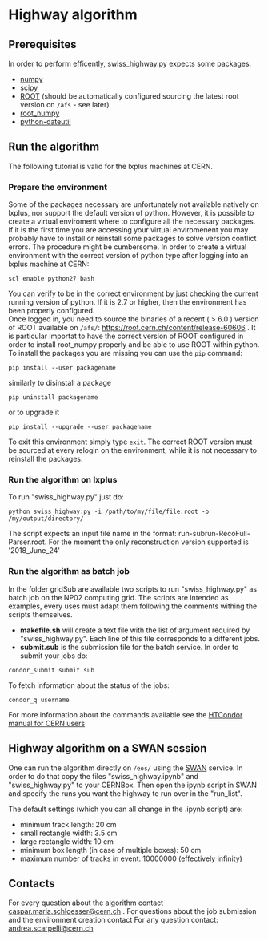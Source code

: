# Highway algorithm #

## Prerequisites ##
In order to perform efficently, swiss_highway.py expects some packages:
  * [numpy](http://www.numpy.org/)
  * [scipy](https://www.scipy.org/)
  * [ROOT](https://root.cern.ch/pyroot) (should be automatically configured sourcing the latest root version on `/afs` - see later)
  * [root_numpy](http://scikit-hep.org/root_numpy/)
  * [python-dateutil](https://dateutil.readthedocs.io/en/stable/)

## Run the algorithm ##
The following tutorial is valid for the lxplus machines at CERN.

### Prepare the environment ###
Some of the packages necessary are unfortunately not available natively on lxplus, nor support the default version of python. However, it is possible to create a virtual enviroment where to configure all the necessary packages. If it is the first time you are accessing your virtual enviromenent you may probably have to install or reinstall some packages to solve version conflict errors. The procedure might be cumbersome. In order to create a virtual environment with the correct version of python type after logging into an lxplus machine at CERN: 
```
scl enable python27 bash
```
You can verify to be in the correct environment by just checking the current running version of python. If it is 2.7 or higher, then the environment has been properly configured.  
Once logged in, you need to source the binaries of a recent ( > 6.0 ) version of ROOT available on `/afs/`: <a href="https://root.cern.ch/content/release-60606" target="_blank"> https://root.cern.ch/content/release-60606 </a>. It is particular 
importat to have the correct version of ROOT configured in order to install root_numpy properly and be able to use ROOT within python. 
To install the packages you are missing you can use the `pip` command:
```
pip install --user packagename
```
similarly to disinstall a package
```
pip uninstall packagename
```
or to upgrade it
```
pip install --upgrade --user packagename
```
To exit this environment simply type `exit`. The correct ROOT version must be sourced at every relogin on the environment, while it is not necessary to reinstall the packages. 

### Run the algorithm on lxplus ###
To run "swiss_highway.py" just do:
```
python swiss_highway.py -i /path/to/my/file/file.root -o /my/output/directory/
```
The script expects an input file name in the format: run-subrun-RecoFull-Parser.root. For the moment the only reconstruction version supported is '2018_June_24'

### Run the algorithm as batch job ###
In the folder gridSub are available two scripts to run "swiss_highway.py" as batch job on the NP02 computing grid. The scripts are intended as examples, every uses must adapt them following the comments withing the scripts themselves. 
* **makefile.sh** will create a text file with the list of argument required by "swiss_highway.py". Each line of this file corresponds to a different jobs. 
* **submit.sub** is the submission file for the batch service.
In order to submit your jobs do:
```
condor_submit submit.sub
```
To fetch information about the status of the jobs:
```
condor_q username
```
For more information about the commands available see the [HTCondor manual for CERN users](http://batchdocs.web.cern.ch/batchdocs/local/quick.html)  

## Highway algorithm on a SWAN session ##
One can run the algorithm directly on `/eos/` using the [SWAN](https://swan.cern.ch) service. In order to do that copy the files "swiss_highway.ipynb" and "swiss_highway.py" to your CERNBox. Then open the ipynb script in SWAN and specify the runs you want the highway to run over in the "run_list".

The default settings (which you can all change in the .ipynb script) are:
* minimum track length: 20 cm
* small rectangle width: 3.5 cm
* large rectangle width: 10 cm
* minimum box length (in case of multiple boxes): 50 cm
* maximum number of tracks in event: 10000000 (effectively infinity)

## Contacts ##
For every question about the algorithm contact <a href="mailto:caspar.maria.schloesser@cern.ch" target="_blank"> caspar.maria.schloesser@cern.ch </a>. For questions about the job submission and the environment creation contact For any question contact: <a href="mailto:andrea.scarpelli@cern.ch" target="_blank"> andrea.scarpelli@cern.ch </a> 
